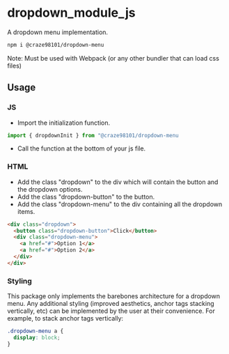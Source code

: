 # dropdown_module_js
A dropdown menu implementation.
```bash
npm i @craze98101/dropdown-menu
```
Note: Must be used with Webpack (or any other bundler that can load css files)

## Usage

### JS
- Import the initialization function.

```js
import { dropdownInit } from "@craze98101/dropdown-menu
```
- Call the function at the bottom of your js file.

### HTML
- Add the class "dropdown" to the div which will contain the button and the dropdown options.
- Add the class "dropdown-button" to the button.
- Add the class "dropdown-menu" to the div containing all the dropdown items.

```html
<div class="dropdown">
  <button class="dropdown-button">Click</button>
  <div class="dropdown-menu">
    <a href="#">Option 1</a>
    <a href="#">Option 2</a>
  </div>
</div>
```

### Styling
This package only implements the barebones architecture for a dropdown menu.
Any additional styling (improved aesthetics, anchor tags stacking vertically, etc) can be implemented by the user at their convenience.
For example, to stack anchor tags vertically:

```css
.dropdown-menu a {
  display: block;
}
```